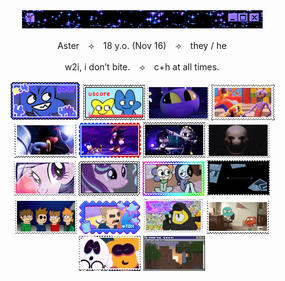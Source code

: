 <div align="center">
  <img src="IMG_8739.gif">
    </div>


<p align="center"> 
  Aster　⟢　18 y.o. (Nov 16)　⟢　they / he </h1>

<p align="center">
  w2i, i don’t bite.　⟢　c+h at all times. </p>


<div align="center">
  
![four](IMG_8608.png) ![fourx](IMG_8601.png) ![jax](IMG_3806.gif) ![fnyb](IMG_8652.gif) ![shad](IMG_8630.gif) ![sndw](IMG_8633.gif) ![nuzi2](IMG_8690.gif) ![pupt](IMG_3801.gif) ![mlp2](IMG_8540.gif) ![strlglmr](IMG_8696.gif) ![dw](IMG_8694.png) ![dib](IMG_8704.gif) ![ew](IMG_8588.gif) ![tom](IMG_8672.gif) ![gf](IMG_8729.gif) ![tawog](IMG_8683.gif) ![sm](IMG_8679.gif) ![mc](IMG_8731.gif)

